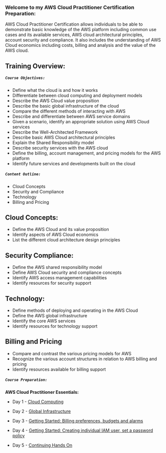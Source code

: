 ### Welcome to my AWS Cloud Practitioner Certification Preparation:

AWS Cloud Practitioner Certification allows individuals to be able to demonstrate basic knowledge of the AWS platform including common use cases and its available services, AWS cloud architectural principles, account security and compliance. It also includes the understanding of AWS Cloud economics including costs, billing and analysis and the value of the AWS cloud.

## Training Overview: 

##### `Course Objectives:` 

- Define what the cloud is and how it works 
- Differentiate between cloud computing and deployment models 
- Describe the AWS Cloud value proposition 
- Describe the basic global infrastructure of the cloud 
- Compare the different methods of interacting with AWS 
- Describe and differentiate between AWS service domains 
- Given a scenario, identify an appropriate solution using AWS Cloud services
- Describe the Well-Architected Framework 
- Describe basic AWS Cloud architectural principles 
- Explain the Shared Responsibility model 
- Describe security services with the AWS cloud 
- Define the billing, account management, and pricing models for the AWS platform 
- Identify future services and developments built on the cloud   



##### `Content Outline:` 

- Cloud Concepts
- Security and Compliance
- Technology
- Billing and Pricing

## Cloud Concepts: 

- Define the AWS Cloud and its value proposition
- Identify aspects of AWS Cloud economics
- List the different cloud architecture design principles

## Security Compliance: 

- Define the AWS shared responsibility model
- Define AWS Cloud security and compliance concepts
- Identify AWS access management capabilities
- Identify resources for security support

## Technology:

- Define methods of deploying and operating in the AWS Cloud
- Define the AWS global infrastructure
- Identify the core AWS services
- Identify resources for technology support

## Billing and Pricing
- Compare and contrast the various pricing models for AWS
- Recognize the various account structures in relation to AWS billing and pricing
- Identify resources available for billing support

##### `Course Preparation:` 

**AWS Cloud Practitioner Essentials:**

- Day 1 - [Cloud Computing](https://github.com/sohaibsohail98/AWS_Cloud_Practitioner/blob/master/AWS-Day1.MD)

- Day 2 - [Global Infrastructure](https://github.com/sohaibsohail98/AWS_Cloud_Practitioner/blob/master/AWS-Day2.MD)

- Day 3 - [Getting Started: Billing preferences, budgets and alarms](https://github.com/sohaibsohail98/AWS_Cloud_Practitioner/blob/master/AWS-Day3.MD)

- Day 4 - [Getting Started: Creating individual IAM user, set a password policy](https://github.com/sohaibsohail98/AWS_Cloud_Practitioner/blob/master/AWS-Day4.MD)

- Day 5 - [Continuing Hands On](https://github.com/sohaibsohail98/AWS_Cloud_Practitioner/blob/master/AWS-Day5.MD)
